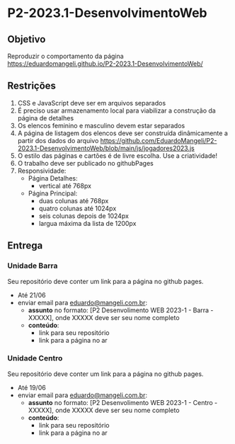 # P2-2023.1-DesenvolvimentoWeb

## Objetivo
Reproduzir o comportamento da página https://eduardomangeli.github.io/P2-2023.1-DesenvolvimentoWeb/

## Restrições
1. CSS e JavaScript deve ser em arquivos separados
2. É preciso usar armazenamento local para viabilizar a construção da página de detalhes
3. Os elencos feminino e masculino devem estar separados
4. A página de listagem dos elencos deve ser construída dinâmicamente a partir dos dados do arquivo https://github.com/EduardoMangeli/P2-2023.1-DesenvolvimentoWeb/blob/main/js/jogadores2023.js
5. O estilo das páginas e cartões é de livre escolha. Use a criatividade!
6. O trabalho deve ser publicado no githubPages
7. Responsividade:
   - Página Detalhes:
      - vertical até 768px
   - Página Principal:
      - duas colunas até 768px
      - quatro colunas até 1024px
      - seis colunas depois de 1024px
      - largua máxima da lista de 1200px

## Entrega
### Unidade Barra
Seu repositório deve conter um link para a página no github pages.

- Até 21/06
- enviar email para eduardo@mangeli.com.br:
   - **assunto** no formato: \[P2 Desenvolimento WEB 2023-1 - Barra - XXXXX\], onde XXXXX deve ser seu nome completo
   - **conteúdo**:
      - link para seu repositório
      - link para a página no ar

### Unidade Centro
Seu repositório deve conter um link para a página no github pages.

- Até 19/06
- enviar email para eduardo@mangeli.com.br:
   - **assunto** no formato: \[P2 Desenvolimento WEB 2023-1 - Centro - XXXXX\], onde XXXXX deve ser seu nome completo
   - **conteúdo**:
      - link para seu repositório
      - link para a página no ar
